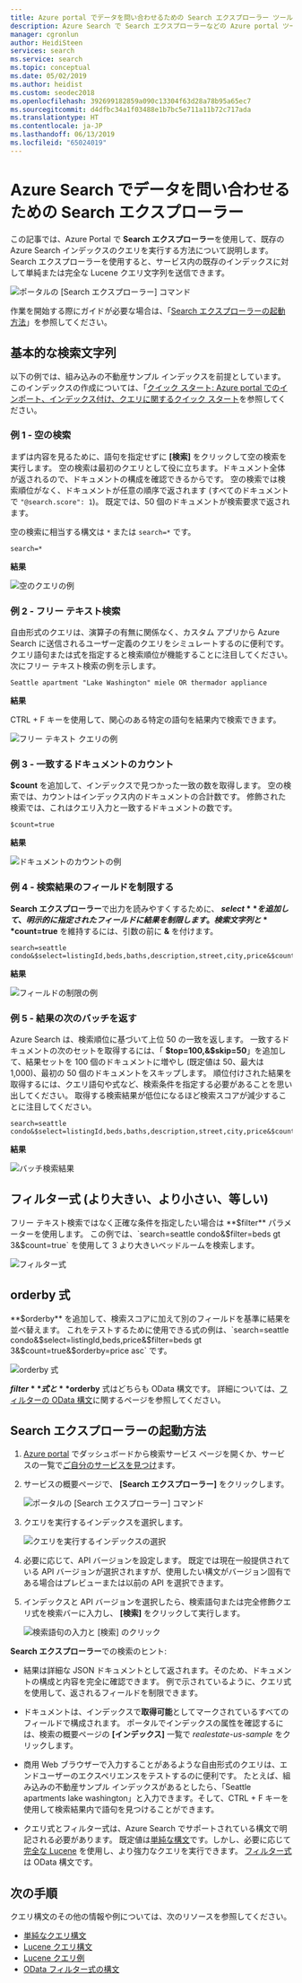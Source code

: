 ```yaml
---
title: Azure portal でデータを問い合わせるための Search エクスプローラー ツール - Azure Search
description: Azure Search で Search エクスプローラーなどの Azure portal ツールを使用して、インデックスのクエリを実行します。 検索用語や、高度な構文を含む完全修飾の検索文字列を入力します。
manager: cgronlun
author: HeidiSteen
services: search
ms.service: search
ms.topic: conceptual
ms.date: 05/02/2019
ms.author: heidist
ms.custom: seodec2018
ms.openlocfilehash: 392699182859a090c13304f63d28a78b95a65ec7
ms.sourcegitcommit: d4dfbc34a1f03488e1b7bc5e711a11b72c717ada
ms.translationtype: HT
ms.contentlocale: ja-JP
ms.lasthandoff: 06/13/2019
ms.locfileid: "65024019"
---
```

# <a name="search-explorer-for-querying-data-in-azure-search"></a>Azure Search でデータを問い合わせるための Search エクスプローラー 

この記事では、Azure Portal で **Search エクスプローラー**を使用して、既存の Azure Search インデックスのクエリを実行する方法について説明します。 Search エクスプローラーを使用すると、サービス内の既存のインデックスに対して単純または完全な Lucene クエリ文字列を送信できます。 

   ![ポータルの [Search エクスプローラー] コマンド](./media/search-explorer/search-explorer-cmd2.png "ポータルの [Search エクスプローラー] コマンド")


作業を開始する際にガイドが必要な場合は、「[Search エクスプローラーの起動方法](#start-search-explorer)」を参照してください。

## <a name="basic-search-strings"></a>基本的な検索文字列

以下の例では、組み込みの不動産サンプル インデックスを前提としています。 このインデックスの作成については、「[クイック スタート: Azure portal でのインポート、インデックス付け、クエリに関するクイック スタート](search-get-started-portal.md)を参照してください。

### <a name="example-1---empty-search"></a>例 1 - 空の検索

まずは内容を見るために、語句を指定せずに **[検索]** をクリックして空の検索を実行します。 空の検索は最初のクエリとして役に立ちます。ドキュメント全体が返されるので、ドキュメントの構成を確認できるからです。 空の検索では検索順位がなく、ドキュメントが任意の順序で返されます (すべてのドキュメントで `"@search.score": 1`)。 既定では、50 個のドキュメントが検索要求で返されます。

空の検索に相当する構文は `*` または `search=*` です。

   ```Input
   search=*
   ```

   **結果**
   
   ![空のクエリの例](./media/search-explorer/search-explorer-example-empty.png "非修飾または空のクエリの例")

### <a name="example-2---free-text-search"></a>例 2 - フリー テキスト検索

自由形式のクエリは、演算子の有無に関係なく、カスタム アプリから Azure Search に送信されるユーザー定義のクエリをシミュレートするのに便利です。 クエリ語句または式を指定すると検索順位が機能することに注目してください。 次にフリー テキスト検索の例を示します。

   ```Input
   Seattle apartment "Lake Washington" miele OR thermador appliance
   ```

   **結果**

   CTRL + F キーを使用して、関心のある特定の語句を結果内で検索できます。

   ![フリー テキスト クエリの例](./media/search-explorer/search-explorer-example-freetext.png "フリー テキスト クエリの例")

### <a name="example-3---count-of-matching-documents"></a>例 3 - 一致するドキュメントのカウント 

**$count** を追加して、インデックスで見つかった一致の数を取得します。 空の検索では、カウントはインデックス内のドキュメントの合計数です。 修飾された検索では、これはクエリ入力と一致するドキュメントの数です。

   ```Input1
   $count=true
   ```
   **結果**

   ![ドキュメントのカウントの例](./media/search-explorer/search-explorer-example-count.png "インデックス内の一致するドキュメントのカウント")

### <a name="example-4---restrict-fields-in-search-results"></a>例 4 - 検索結果のフィールドを制限する

**Search エクスプローラー**で出力を読みやすくするために、 **$select** を追加して、明示的に指定されたフィールドに結果を制限します。 検索文字列と **$count=true** を維持するには、引数の前に **&** を付けます。 

   ```Input
   search=seattle condo&$select=listingId,beds,baths,description,street,city,price&$count=true
   ```

   **結果**

   ![フィールドの制限の例](./media/search-explorer/search-explorer-example-selectfield.png "検索結果のフィールドの制限")

### <a name="example-5---return-next-batch-of-results"></a>例 5 - 結果の次のバッチを返す

Azure Search は、検索順位に基づいて上位 50 の一致を返します。 一致するドキュメントの次のセットを取得するには、「 **$top=100,&$skip=50**」を追加して、結果セットを 100 個のドキュメントに増やし (既定値は 50、最大は 1,000)、最初の 50 個のドキュメントをスキップします。 順位付けされた結果を取得するには、クエリ語句や式など、検索条件を指定する必要があることを思い出してください。 取得する検索結果が低位になるほど検索スコアが減少することに注目してください。

   ```Input
   search=seattle condo&$select=listingId,beds,baths,description,street,city,price&$count=true&$top=100,&$skip=50
   ```

   **結果**

   ![バッチ検索結果](./media/search-explorer/search-explorer-example-topskip.png "検索結果の次のバッチを返す")

## <a name="filter-expressions-greater-than-less-than-equal-to"></a>フィルター式 (より大きい、より小さい、等しい)

フリー テキスト検索ではなく正確な条件を指定したい場合は **$filter** パラメーターを使用します。 この例では、`search=seattle condo&$filter=beds gt 3&$count=true` を使用して 3 より大きいベッドルームを検索します。

   ![フィルター式](./media/search-explorer/search-explorer-example-filter.png "条件によるフィルター")

## <a name="order-by-expressions"></a>orderby 式

**$orderby** を追加して、検索スコアに加えて別のフィールドを基準に結果を並べ替えます。 これをテストするために使用できる式の例は、`search=seattle condo&$select=listingId,beds,price&$filter=beds gt 3&$count=true&$orderby=price asc` です。

   ![orderby 式](./media/search-explorer/search-explorer-example-ordery.png "並べ替え順序の変更")

**$filter** 式と **$orderby** 式はどちらも OData 構文です。 詳細については、[フィルターの OData 構文](https://docs.microsoft.com/rest/api/searchservice/odata-expression-syntax-for-azure-search)に関するページを参照してください。

<a name="start-search-explorer"></a>

## <a name="how-to-start-search-explorer"></a>Search エクスプローラーの起動方法

1. [Azure portal](https://portal.azure.com) でダッシュボードから検索サービス ページを開くか、サービスの一覧で[ご自分のサービスを見つけ](https://ms.portal.azure.com/#blade/HubsExtension/BrowseResourceBlade/resourceType/Microsoft.Search%2FsearchServices)ます。

2. サービスの概要ページで、 **[Search エクスプローラー]** をクリックします。

   ![ポータルの [Search エクスプローラー] コマンド](./media/search-explorer/search-explorer-cmd2.png "ポータルの [Search エクスプローラー] コマンド")

3. クエリを実行するインデックスを選択します。

   ![クエリを実行するインデックスの選択](./media/search-explorer/search-explorer-changeindex-se2.png "インデックスの選択")

4. 必要に応じて、API バージョンを設定します。 既定では現在一般提供されている API バージョンが選択されますが、使用したい構文がバージョン固有である場合はプレビューまたは以前の API を選択できます。

5. インデックスと API バージョンを選択したら、検索語句または完全修飾クエリ式を検索バーに入力し、 **[検索]** をクリックして実行します。

   ![検索語句の入力と [検索] のクリック](./media/search-explorer/search-explorer-query-string-example.png "検索語句の入力と [検索] のクリック")

**Search エクスプローラー**での検索のヒント:

+ 結果は詳細な JSON ドキュメントとして返されます。そのため、ドキュメントの構成と内容を完全に確認できます。 例で示されているように、クエリ式を使用して、返されるフィールドを制限できます。

+ ドキュメントは、インデックスで**取得可能**としてマークされているすべてのフィールドで構成されます。 ポータルでインデックスの属性を確認するには、検索の概要ページの **[インデックス]** 一覧で *realestate-us-sample* をクリックします。

+ 商用 Web ブラウザーで入力することがあるような自由形式のクエリは、エンドユーザーのエクスペリエンスをテストするのに便利です。 たとえば、組み込みの不動産サンプル インデックスがあるとしたら、「Seattle apartments lake washington」と入力できます。そして、CTRL + F キーを使用して検索結果内で語句を見つけることができます。 

+ クエリ式とフィルター式は、Azure Search でサポートされている構文で明記される必要があります。 既定値は[単純な構文](https://docs.microsoft.com/rest/api/searchservice/simple-query-syntax-in-azure-search)です。しかし、必要に応じて[完全な Lucene](https://docs.microsoft.com/rest/api/searchservice/lucene-query-syntax-in-azure-search) を使用し、より強力なクエリを実行できます。 [フィルター式](https://docs.microsoft.com/rest/api/searchservice/odata-expression-syntax-for-azure-search)は OData 構文です。


## <a name="next-steps"></a>次の手順

クエリ構文のその他の情報や例については、次のリソースを参照してください。

 + [単純なクエリ構文](https://docs.microsoft.com/rest/api/searchservice/simple-query-syntax-in-azure-search) 
 + [Lucene クエリ構文](https://docs.microsoft.com/rest/api/searchservice/lucene-query-syntax-in-azure-search) 
 + [Lucene クエリ例](search-query-lucene-examples.md) 
 + [OData フィルター式の構文](https://docs.microsoft.com/rest/api/searchservice/odata-expression-syntax-for-azure-search) 